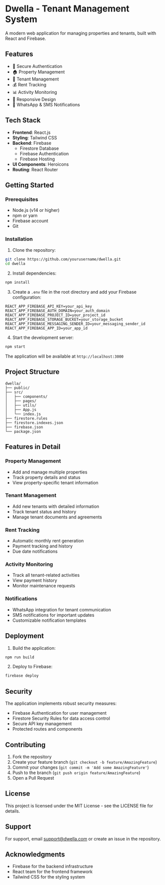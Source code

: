 # Dwella - Tenant Management System

A modern web application for managing properties and tenants, built with React and Firebase.

## Features

- 🔐 Secure Authentication
- 🏠 Property Management
- 👥 Tenant Management
- 💰 Rent Tracking
- 📊 Activity Monitoring
- 📱 Responsive Design
- 🔔 WhatsApp & SMS Notifications

## Tech Stack

- **Frontend**: React.js
- **Styling**: Tailwind CSS
- **Backend**: Firebase
  - Firestore Database
  - Firebase Authentication
  - Firebase Hosting
- **UI Components**: Heroicons
- **Routing**: React Router

## Getting Started

### Prerequisites

- Node.js (v14 or higher)
- npm or yarn
- Firebase account
- Git

### Installation

1. Clone the repository:

```bash
git clone https://github.com/yourusername/dwella.git
cd dwella
```

2. Install dependencies:

```bash
npm install
```

3. Create a `.env` file in the root directory and add your Firebase configuration:

```env
REACT_APP_FIREBASE_API_KEY=your_api_key
REACT_APP_FIREBASE_AUTH_DOMAIN=your_auth_domain
REACT_APP_FIREBASE_PROJECT_ID=your_project_id
REACT_APP_FIREBASE_STORAGE_BUCKET=your_storage_bucket
REACT_APP_FIREBASE_MESSAGING_SENDER_ID=your_messaging_sender_id
REACT_APP_FIREBASE_APP_ID=your_app_id
```

4. Start the development server:

```bash
npm start
```

The application will be available at `http://localhost:3000`

## Project Structure

```
dwella/
├── public/
├── src/
│   ├── components/
│   ├── pages/
│   ├── utils/
│   ├── App.js
│   └── index.js
├── firestore.rules
├── firestore.indexes.json
├── firebase.json
└── package.json
```

## Features in Detail

### Property Management

- Add and manage multiple properties
- Track property details and status
- View property-specific tenant information

### Tenant Management

- Add new tenants with detailed information
- Track tenant status and history
- Manage tenant documents and agreements

### Rent Tracking

- Automatic monthly rent generation
- Payment tracking and history
- Due date notifications

### Activity Monitoring

- Track all tenant-related activities
- View payment history
- Monitor maintenance requests

### Notifications

- WhatsApp integration for tenant communication
- SMS notifications for important updates
- Customizable notification templates

## Deployment

1. Build the application:

```bash
npm run build
```

2. Deploy to Firebase:

```bash
firebase deploy
```

## Security

The application implements robust security measures:

- Firebase Authentication for user management
- Firestore Security Rules for data access control
- Secure API key management
- Protected routes and components

## Contributing

1. Fork the repository
2. Create your feature branch (`git checkout -b feature/AmazingFeature`)
3. Commit your changes (`git commit -m 'Add some AmazingFeature'`)
4. Push to the branch (`git push origin feature/AmazingFeature`)
5. Open a Pull Request

## License

This project is licensed under the MIT License - see the LICENSE file for details.

## Support

For support, email support@dwella.com or create an issue in the repository.

## Acknowledgments

- Firebase for the backend infrastructure
- React team for the frontend framework
- Tailwind CSS for the styling system
